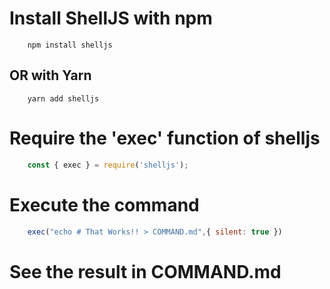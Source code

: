 # Install ShellJS with npm
```
    npm install shelljs
```
## OR with Yarn
```
    yarn add shelljs
```

# Require the 'exec' function of shelljs
```js
    const { exec } = require('shelljs');
```

# Execute the command
```js
    exec("echo # That Works!! > COMMAND.md",{ silent: true })
```

# See the result in COMMAND.md